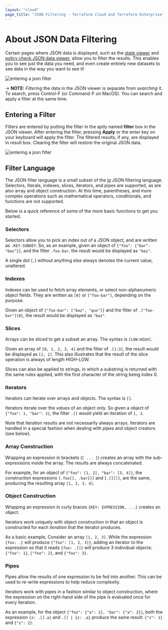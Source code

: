 ```yaml
---
layout: "cloud"
page_title: "JSON Filtering - Terraform Cloud and Terraform Enterprise"
---
```


# About JSON Data Filtering

Certain pages where JSON data is displayed, such as the [state
viewer](/docs/cloud/workspaces/state.html) and [policy check JSON data
viewer](/docs/cloud/sentinel/json.html), allow you to filter the results. This
enables you to see just the data you need, and even create entirely new datasets
to see data in the way you want to see it!

![entering a json filter](/assets/images/guides/sentinel/json-viewer-intro.png)

-> **NOTE:** _Filtering_ the data in the JSON viewer is separate from
_searching_ it. To search, press Control-F (or Command-F on MacOS). You can
search and apply a filter at the same time.

## Entering a Filter

Filters are entered by putting the filter in the aptly named **filter** box in
the JSON viewer. After entering the filter, pressing **Apply** or the enter key
on your keyboard will apply the filter. The filtered results, if any, are
displayed in result box. Clearing the filter will restore the original JSON
data.

![entering a json filter](/assets/images/guides/sentinel/sentinel-json-enter-filter.png)

## Filter Language

The JSON filter language is a small subset of the
[jq](https://stedolan.github.io/jq/) JSON filtering language. Selectors,
literals, indexes, slices, iterators, and pipes are supported, as are also array
and object construction. At this time, parentheses, and more complex operations
such as mathematical operators, conditionals, and functions are not supported.

Below is a quick reference of some of the more basic functions to get you
started.

### Selectors

Selectors allow you to pick an index out of a JSON object, and are written as
`.KEY.SUBKEY`. So, as an example, given an object of
`{"foo": {"bar": "baz"}}`, and the filter `.foo.bar`, the result would be
displayed as `"baz"`.

A single dot (`.`) without anything else always denotes the current value,
unaltered.

### Indexes

Indexes can be used to fetch array elements, or select non-alphanumeric object
fields. They are written as `[0]` or `["foo-bar"]`, depending on the purpose.

Given an object of `{"foo-bar": ["baz", "qux"]}` and the filter of
`.["foo-bar"][0]`, the result would be displayed as `"baz"`.

### Slices

Arrays can be sliced to get a subset an array. The syntax is `[LOW:HIGH]`.

Given an array of `[0, 1, 2, 3, 4]` and the filter of
`.[1:3]`, the result would be displayed as `[1, 2]`. This also illustrates that
the result of the slice operation is always of length HIGH-LOW.

Slices can also be applied to strings, in which a substring is returned with the
same rules applied, with the first character of the string being index 0.

### Iterators

Iterators can iterate over arrays and objects. The syntax is `[]`.

Iterators iterate over the _values_ of an object only. So given a object of
`{"foo": 1, "bar": 2}`, the filter `.[]` would yield an iteration of `1, 2`.

Note that iteration results are not necessarily always arrays. Iterators are
handled in a special fashion when dealing with pipes and object creators (see
below).

### Array Construction

Wrapping an expression in brackets (`[ ... ]`) creates an array with the
sub-expressions inside the array. The results are always concatenated.

For example, for an object of `{"foo": [1, 2], "bar": [3, 4]}`, the construction
expressions `[.foo[], .bar[]]` and `[.[][]]`, are the same, producing the
resulting array `[1, 2, 3, 4]`.

### Object Construction

Wrapping an expression in curly braces `{KEY: EXPRESSION, ...}` creates an
object.

Iterators work uniquely with object construction in that an object is
constructed for each _iteration_ that the iterator produces.

As a basic example, Consider an array `[1, 2, 3]`. While the expression
`{foo: .}` will produce `{"foo": [1, 2, 3]}`, adding an iterator to the
expression so that it reads `{foo: .[]}` will produce 3 individual objects:
`{"foo": 1}`, `{"foo": 2}`, and `{"foo": 3}`.

### Pipes

Pipes allow the results of one expression to be fed into another. This can be
used to re-write expressions to help reduce complexity.

Iterators work with pipes in a fashion similar to object construction, where the
expression on the right-hand side of the pipe is evaluated once for every
iteration. 

As an example, for the object `{"foo": {"a": 1}, "bar": {"a": 2}}`, both the
expression `{z: .[].a}` and `.[] | {z: .a}` produce the same result: `{"z": 1}`
and `{"z": 2}`.
